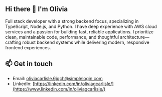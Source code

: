 ## Hi there 👋 I'm Olivia

Full stack developer with a strong backend focus, specializing in TypeScript, Node.js, and Python. I have deep experience with AWS cloud services and a passion for building fast, reliable applications. I prioritize clean, maintainable code, performance, and thoughtful architecture—crafting robust backend systems while delivering modern, responsive frontend experiences.

## 📫 Get in touch
  - Email: [oliviacarlisle.6jgch@simplelogin.com](mailto:oliviacarlisle.6jgch@simplelogin.com)
  - LinkedIn: [https://linkedin.com/in/oliviagcarlisle/](https://www.linkedin.com/in/oliviagcarlisle/)
<!--
**oliviacarlisle/oliviacarlisle** is a ✨ _special_ ✨ repository because its `README.md` (this file) appears on your GitHub profile.

Here are some ideas to get you started:

- 🔭 I’m currently working on ...
- 🌱 I’m currently learning ...
- 👯 I’m looking to collaborate on ...
- 🤔 I’m looking for help with ...
- 💬 Ask me about ...

- 😄 Pronouns: ...
- ⚡ Fun fact: ...
-->

